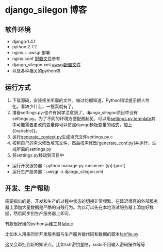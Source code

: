 django_silegon 博客
===================

软件环境
--------

* django:1.4.1
* python:2.7.2
* nginx + uwsgi 部署
* nginx.conf [配置文件](https://github.com/silegon/django_silegon/blob/master/extra/server/nginx.conf)参考
* django_silegon.xml [uwsgi配置文件](https://github.com/silegon/django_silegon/blob/master/extra/server/django_silegon.xml)
* 以及各种相关的python包 

运行方式
--------
1. 下载源码，安装相关所需的文件。做过的都知道，Python错误提示很人性化。看缺少什么，一搜索就有了。
1. 准备settings.py:也许有同学注意到了，django_silegon项目中没有settings.py。为了不同的环境方便配置起见，可以用[settings.py.template](https://github.com/silegon/django_silegon/blob/master/extra/config/settings.py.template)其中可能需要更改的变量你可以仿照django模板变量的格式，加上{{variable}}。
1. 运行[generate_context.py](https://github.com/silegon/django_silegon/blob/master/extra/config/generate_context.py)生成填充文件settings.py.c
1. 按照自己的需求修改填充文件，然后按需修改[generate_conf.py]并运行。生成所需的settings.py
1. 将settings.py移动到项目中

* 运行开发服务器：python manage.py runserver {ip}:{port}
* 运行生产服务器：uwsgi -x django_silegon.xml

开发、生产帮助
--------------

需要指出的是，开发和生产的过程中状态的切换非常频繁。在延迟很高的外部服务器上添加大量数据是严酷的自残行为。为此可以先在本地测试服务器上添加好数据，然后同步到生产服务器上即可。

有款很好用的python运维工具[fabric](http://docs.fabfile.org/en/1.4.3/index.html)

比如本人用来同步开发服务器与生产服务器代码和数据的脚本[fabfile.py](https://gist.github.com/3415290)

这又会牵扯到新的知识点，比如ssh密钥登陆，sudo不用输入密码操作等等
